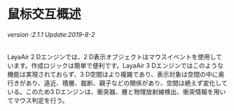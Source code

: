 # 鼠标交互概述

###### *version :2.1.1   Update:2019-8-2*

LayaAir 2 Dエンジンでは、2 D表示オブジェクトはマウスイベントを使用しています。作成ロジックは簡単で便利です。LayaAir 3 Dエンジンではこのような機能は実現されておらず、3 D空間はより複雑であり、表示対象は空間の中に奥行きがあり、遠近、積層、裁断、親子などの関係があり、空間は絶えず変化している。このため3 Dエンジンは、衝突器、層と物理放射線検出、衝突情報を用いてマウス判定を行う。

